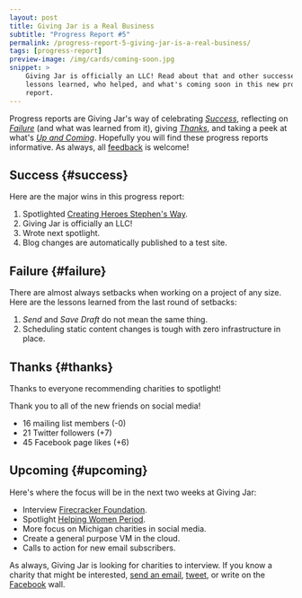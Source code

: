 ```yaml
---
layout: post
title: Giving Jar is a Real Business
subtitle: "Progress Report #5"
permalink: /progress-report-5-giving-jar-is-a-real-business/
tags: [progress-report]
preview-image: /img/cards/coming-soon.jpg
snippet: >
    Giving Jar is officially an LLC! Read about that and other successes,
    lessons learned, who helped, and what's coming soon in this new progress
    report.
---
```


Progress reports are Giving Jar's way of celebrating *[Success][1]*, reflecting on *[Failure][2]* (and what was learned from it), giving *[Thanks][3]*, and taking a peek at what's *[Up and Coming][4]*. Hopefully you will find these progress reports informative. As always, all [feedback][5] is welcome!

## Success {#success}

Here are the major wins in this progress report:

1. Spotlighted [Creating Heroes Stephen's Way][8].
2. Giving Jar is officially an LLC!
3. Wrote next spotlight.
4. Blog changes are automatically published to a test site.

## Failure {#failure}

There are almost always setbacks when working on a project of any size. Here are the lessons learned from the last round of setbacks:

1. *Send* and *Save Draft* do not mean the same thing. 
2. Scheduling static content changes is tough with zero infrastructure in place.

## Thanks {#thanks}

Thanks to everyone recommending charities to spotlight!

Thank you to all of the new friends on social media!

* 16 mailing list members (-0)
* 21 Twitter followers (+7)
* 45 Facebook page likes (+6)

## Upcoming {#upcoming}

Here's where the focus will be in the next two weeks at Giving Jar:

* Interview [Firecracker Foundation][9].
* Spotlight [Helping Women Period][10].
* More focus on Michigan charities in social media.
* Create a general purpose VM in the cloud.
* Calls to action for new email subscribers.

As always, Giving Jar is looking for charities to interview. If you know a charity that might be interested, [send an email][5], [tweet][6], or write on the [Facebook][7] wall.



[1]: #success "Success Section"
[2]: #failure "Failure Section"
[3]: #thanks "Thanks Section"
[4]: #upcoming "Upcoming Section"
[5]: mailto:hello@givingjar.org "Email Giving Jar"
[6]: https://twitter.com/givingjar "Giving Jar on Twitter"
[7]: https://www.facebook.com/givingjarorg "Giving Jar on Facebook"
[8]: http://blog.givingjar.org/charity-spotlight-creating-heroes-stephens-way/ "Charity Spotlight: Creating Heroes Stephen's Way"
[9]: http://thefirecrackerfoundation.org/ "Firecracker Foundation Homepage"
[10]: http://www.helpingwomenperiod.org/ "Helping Women Period Homepage"
